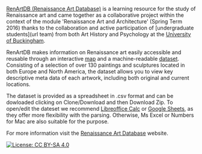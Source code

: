 [RenArtDB (Renaissance Art Database)](url) is a learning resource for the study of Renaissance art and came together as a collaborative project within the context of the module 'Renaissance Art and Architecture' (Spring Term 2016) thanks to the collaboration and active participation of [undergraduate students](url team) from both Art History and Psychology at the [University of Buckingham](http://www.buckingham.ac.uk/humanities/arthistory).

RenArtDB makes information on Renaissance art easily accessible and reusable through an interactive [map](https://carlocorsato.carto.com/viz/206c5c72-66fb-11e6-8585-0e3ff518bd15/public_map) and a machine-readable [dataset](https://github.com/carlocorsato/RenArtDB/blob/master/RenArt_DB_Dataset_1.0.csv). Consisting of a selection of over 130 paintings and sculptures located in both Europe and North America, the dataset allows you to view key descriptive meta data of each artwork, including both original and current locations. 

The dataset is provided as a spreadsheet in .csv format and can be dowloaded clicking on Clone/Download and then Download Zip. To open/edit the dateset we recommend [Libreoffice Calc](https://www.libreoffice.org/discover/calc/) or [Google Sheets](https://www.google.co.uk/sheets/about/), as they offer more flexibility with the parsing. Otherwise, Ms Excel or Numbers for Mac are also suitable for the purpose. 

For more information visit the [Renaissance Art Database](url) website.


[![License: CC BY-SA 4.0](https://img.shields.io/badge/License-CC%20BY--SA%204.0-lightgrey.svg)](http://creativecommons.org/licenses/by-sa/4.0/)
